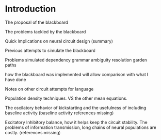 # Introduction

The proposal of the blackboard

The problems tackled by the blackboard

Quick Implications on neural circuit design (summary)

Previous attempts to simulate the blackboard

Problems simulated
dependency grammar
ambiguity resolution
garden paths

how the blackboard was implemented
will allow comparison with what I have done

Notes on other circuit attempts for language

Population density techniques. VS the other mean equations.

The oscilatory behavior of kickstarting and the usefulness of including baseline activity (baseline activity references missing)

Excitatory Inhibitory balance, how it helps keep the circuit stability. The problems of information transmission, long chains of neural populations are costly. (references missing)